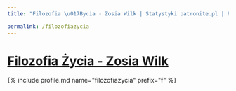 ```yaml
---
title: "Filozofia \u017Bycia - Zosia Wilk | Statystyki patronite.pl | Patromierz"

permalink: /filozofiazycia
---
```


# [Filozofia Życia - Zosia Wilk](https://patronite.pl/filozofiazycia)

{% include profile.md name="filozofiazycia" prefix="f" %}

